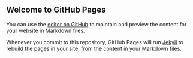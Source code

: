 ## Welcome to GitHub Pages

You can use the [editor on GitHub](https://github.com/wangjun12/wangjun.GitHub.io/edit/gh-pages/index.md) to maintain and preview the content for your website in Markdown files.

Whenever you commit to this repository, GitHub Pages will run [Jekyll](https://jekyllrb.com/) to rebuild the pages in your site, from the content in your Markdown files.


